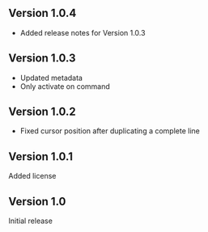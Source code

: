 ## Version 1.0.4

* Added release notes for Version 1.0.3

## Version 1.0.3

* Updated metadata
* Only activate on command

## Version 1.0.2

* Fixed cursor position after duplicating a complete line

## Version 1.0.1

Added license

## Version 1.0

Initial release
